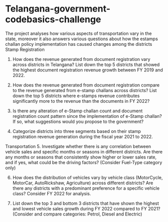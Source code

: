# Telangana-government-codebasics-challenge
The project analyses how various aspects of transportation vary in the state, moreover it also answers various questions about how the estamps challan policy implementation has caused changes among the districts
Stamp Registration
1. How does the revenue generated from document registration vary across districts in Telangana? List down the top 5 districts that showed the highest document registration revenue growth between FY 2019 and 2022.

2. How does the revenue generated from document registration compare to the revenue generated from e-stamp challans across districts? List down the top 5 districts where e-stamps revenue contributes significantly more to the revenue than the documents in FY 2022?

3. Is there any alteration of e-Stamp challan count and document registration count pattern since the implementation of e-Stamp challan? If so, what suggestions would you propose to the government?

4. Categorize districts into three segments based on their stamp  registration revenue generation during the fiscal year 2021 to 2022.

Transportation
5. Investigate whether there is any correlation between vehicle sales and specific months or seasons in different districts. Are there any months or seasons that consistently show higher or lower sales rate, and if yes, 
what could be the driving factors? (Consider Fuel-Type category only)

6. How does the distribution of vehicles vary by vehicle class 
(MotorCycle, MotorCar, AutoRickshaw, Agriculture) across different districts? Are there any districts with a predominant preference for a specific vehicle class? Consider FY 2022 for analysis.

7. List down the top 3 and bottom 3 districts that have shown the highest and lowest vehicle sales growth during FY 2022 compared to FY 2021? (Consider and compare categories: Petrol, Diesel and Electric)
